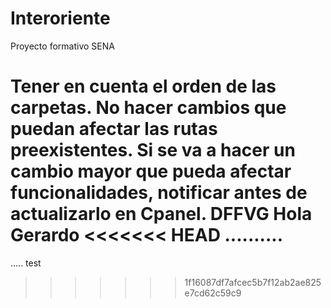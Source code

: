 # Interoriente
Proyecto formativo SENA

Tener en cuenta el orden de las carpetas. No hacer cambios que puedan afectar las rutas preexistentes. Si se va a hacer un cambio mayor que pueda afectar funcionalidades, notificar antes de actualizarlo en Cpanel. 
DFFVG
Hola Gerardo
<<<<<<< HEAD
..........
=======
.....
test
>>>>>>> 1f16087df7afcec5b7f12ab2ae825e7cd62c59c9
